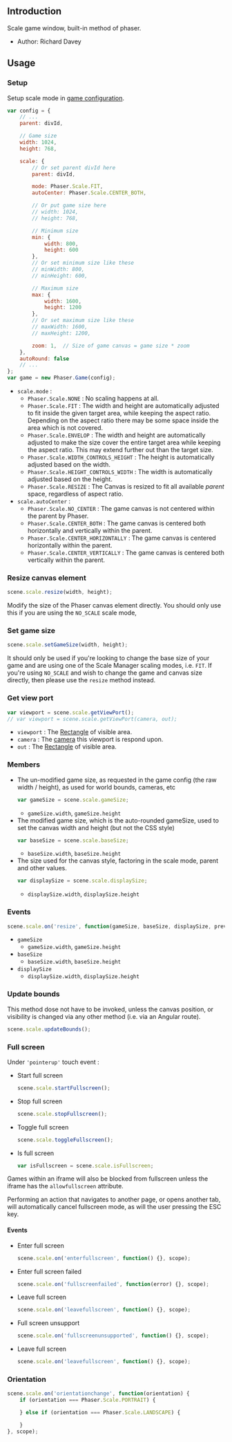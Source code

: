 ## Introduction

Scale game window, built-in method of phaser.

- Author: Richard Davey

## Usage

### Setup

Setup scale mode in [game configuration](game.md#configuration).

```javascript
var config = {
    // ...
    parent: divId,

    // Game size
    width: 1024,
    height: 768,

    scale: {
        // Or set parent divId here
        parent: divId,

        mode: Phaser.Scale.FIT,
        autoCenter: Phaser.Scale.CENTER_BOTH,

        // Or put game size here
        // width: 1024,
        // height: 768,

        // Minimum size
        min: {
            width: 800,
            height: 600
        },
        // Or set minimum size like these
        // minWidth: 800,
        // minHeight: 600,

        // Maximum size
        max: {
            width: 1600,
            height: 1200
        },
        // Or set maximum size like these
        // maxWidth: 1600,
        // maxHeight: 1200,

        zoom: 1,  // Size of game canvas = game size * zoom
    },
    autoRound: false
    // ...
};
var game = new Phaser.Game(config);
```

- `scale.mode` :
    - `Phaser.Scale.NONE` : No scaling happens at all.
    - `Phaser.Scale.FIT` : The width and height are automatically adjusted to fit inside the given target area, while keeping the aspect ratio. Depending on the aspect ratio there may be some space inside the area which is not covered.
    - `Phaser.Scale.ENVELOP` : The width and height are automatically adjusted to make the size cover the entire target area while keeping the aspect ratio. This may extend further out than the target size.
    - `Phaser.Scale.WIDTH_CONTROLS_HEIGHT` : The height is automatically adjusted based on the width.
    - `Phaser.Scale.HEIGHT_CONTROLS_WIDTH` : The width is automatically adjusted based on the height.
    - `Phaser.Scale.RESIZE` : The Canvas is resized to fit all available _parent_ space, regardless of aspect ratio.
- `scale.autoCenter` :
    - `Phaser.Scale.NO_CENTER` : The game canvas is not centered within the parent by Phaser.
    - `Phaser.Scale.CENTER_BOTH` : The game canvas is centered both horizontally and vertically within the parent.
    - `Phaser.Scale.CENTER_HORIZONTALLY` : The game canvas is centered horizontally within the parent.
    - `Phaser.Scale.CENTER_VERTICALLY` : The game canvas is centered both vertically within the parent.

### Resize canvas element

```javascript
scene.scale.resize(width, height);
```

Modify the size of the Phaser canvas element directly. You should only use this if you are using the `NO_SCALE` scale mode,

### Set game size

```javascript
scene.scale.setGameSize(width, height);
```

It should only be used if you're looking to change the base size of your game and are using one of the Scale Manager scaling modes, i.e. `FIT`. If you're using `NO_SCALE` and wish to change the game and canvas size directly, then please use the `resize` method instead.

### Get view port

```javascript
var viewport = scene.scale.getViewPort();
// var viewport = scene.scale.getViewPort(camera, out);
```

- `viewport` : The [Rectangle](geom-rectangle.md) of visible area.
- `camera` : The [camera](camera.md) this viewport is respond upon.
- `out` : The [Rectangle](geom-rectangle.md) of visible area.

### Members

- The un-modified game size, as requested in the game config (the raw width / height), as used for world bounds, cameras, etc
    ```javascript
    var gameSize = scene.scale.gameSize;
    ```
    - `gameSize.width`, `gameSize.height`
- The modified game size, which is the auto-rounded gameSize, used to set the canvas width and height (but not the CSS style)
    ```javascript
    var baseSize = scene.scale.baseSize;
    ```
    - `baseSize.width`, `baseSize.height`
- The size used for the canvas style, factoring in the scale mode, parent and other values.
    ```javascript
    var displaySize = scene.scale.displaySize;
    ```
    - `displaySize.width`, `displaySize.height`

### Events

```javascript
scene.scale.on('resize', function(gameSize, baseSize, displaySize, previousWidth, previousHeight) {});
```

- `gameSize`
    - `gameSize.width`, `gameSize.height`
- `baseSize`
    - `baseSize.width`, `baseSize.height`
- `displaySize`
    - `displaySize.width`, `displaySize.height`

### Update bounds

This method dose not have to be invoked, unless the canvas position, or visibility is changed via any other method (i.e. via an Angular route).

```javascript
scene.scale.updateBounds();
```

### Full screen

Under `'pointerup'` touch event :

- Start full screen
    ```javascript
    scene.scale.startFullscreen();
    ```
- Stop full screen
    ```javascript
    scene.scale.stopFullscreen();
    ```
- Toggle full screen
    ```javascript
    scene.scale.toggleFullscreen();
    ```
- Is full screen
    ```javascript
    var isFullscreen = scene.scale.isFullscreen;
    ```

Games within an iframe will also be blocked from fullscreen 
unless the iframe has the `allowfullscreen` attribute.

Performing an action that navigates to another page, 
or opens another tab, will automatically cancel fullscreen mode, 
as will the user pressing the ESC key.

#### Events

- Enter full screen
    ```javascript
    scene.scale.on('enterfullscreen', function() {}, scope);
    ```
- Enter full screen failed
    ```javascript
    scene.scale.on('fullscreenfailed', function(error) {}, scope);
    ```
- Leave full screen
    ```javascript
    scene.scale.on('leavefullscreen', function() {}, scope);
    ```
- Full screen unsupport
    ```javascript
    scene.scale.on('fullscreenunsupported', function() {}, scope);
    ```
- Leave full screen
    ```javascript
    scene.scale.on('leavefullscreen', function() {}, scope);
    ```

### Orientation 

```javascript
scene.scale.on('orientationchange', function(orientation) {
    if (orientation === Phaser.Scale.PORTRAIT) {

    } else if (orientation === Phaser.Scale.LANDSCAPE) {

    }
}, scope);
```
